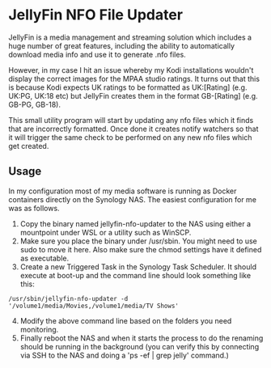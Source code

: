 # JellyFin NFO File Updater
JellyFin is a media management and streaming solution which includes a huge number of great features, including the ability to automatically download media info and use it to generate .nfo files.

However, in my case I hit an issue whereby my Kodi installations wouldn't display the correct images for the MPAA studio ratings.  It turns out that this is because Kodi expects UK ratings to be formatted as UK:[Rating] (e.g. UK:PG, UK:18 etc) but JellyFin creates them in the format GB-[Rating] (e.g. GB-PG, GB-18).

This small utility program will start by updating any nfo files which it finds that are incorrectly formatted.  Once done it creates notify watchers so that it will trigger the same check to be performed on any new nfo files which get created.

## Usage
In my configuration most of my media software is running as Docker containers directly on the Synology NAS.  The easiest configuration for me was as follows.

1. Copy the binary named jellyfin-nfo-updater to the NAS using either a mountpoint under WSL or a utility such as WinSCP.
2. Make sure you place the binary under /usr/sbin.  You might need to use sudo to move it here.  Also make sure the chmod settings have it defined as executable.
3. Create a new Triggered Task in the Synology Task Scheduler.  It should execute at boot-up and the command line should look something like this:
```
/usr/sbin/jellyfin-nfo-updater -d '/volume1/media/Movies,/volume1/media/TV Shows'
```
4.  Modify the above command line based on the folders you need monitoring.
5. Finally reboot the NAS and when it starts the process to do the renaming should be running in the background (you can verify this by connecting via SSH to the NAS and doing a 'ps -ef | grep jelly' command.)

